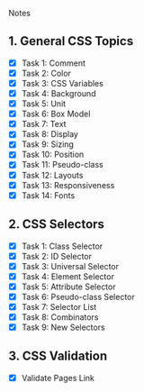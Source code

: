 Notes

## 1. General CSS Topics
- [x] Task 1: Comment
- [x] Task 2: Color
- [x] Task 3: CSS Variables
- [x] Task 4: Background
- [x] Task 5: Unit
- [x] Task 6: Box Model
- [x] Task 7: Text
- [x] Task 8: Display
- [x] Task 9: Sizing
- [x] Task 10: Position
- [x] Task 11: Pseudo-class
- [x] Task 12: Layouts
- [x] Task 13: Responsiveness
- [x] Task 14: Fonts

## 2. CSS Selectors
- [x] Task 1: Class Selector
- [x] Task 2: ID Selector
- [x] Task 3: Universal Selector
- [x] Task 4: Element Selector
- [x] Task 5: Attribute Selector
- [x] Task 6: Pseudo-class Selector
- [x] Task 7: Selector List
- [x] Task 8: Combinators
- [x] Task 9: New Selectors

## 3. CSS Validation
- [x] Validate Pages Link